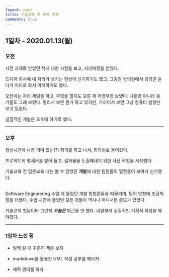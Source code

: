 ```yaml
---
layout: post
title: 기술교육 첫 주차 기록
comments: true
---
```


## 1일차 - 2020.01.13(월)

### 오전
사전 과제로 받았던 책에 대한 시험을 보고, 자리배정을 받았다.

드디어 회사에 내 자리가 생기는 현상이 신기하기도 했고, 
그동안 강의실에서 강의만 듣다가 자리로 와서 어색하기도 했다.

오전에는 자리 세팅을 하고, 무엇을 할지도 모른 채 어영부영 보냈다.
나뿐만 아니라 동기들도 그래 보였다. 
멀리서 보면 뭔가 하고 있지만, 가까이서 보면 그냥 컴퓨터 설정만 보고 있었다.

실질적인 개발은 오후에 하기로 했다.

----

### 오후
점심시간에 나름 의미 있는(?) 회의를 하고 나서, 회의실로 들어갔다.

프로젝트의 명세서를 받아 들고, 결과물을 도출해내기 위한 사전 작업을 시작했다.

기술교육 전 입문교육 때는 볼 수 없었던 **개발**에 대한 팀원들의 열정들이 보여서 신기했다.

<br>
Software Engineering 수업 때 들었던 개발 방법론들을 떠올리며, 팀의 방향에 조금씩 힘을 더했다.
수업 시간에 들었던 모든 것들이 역시나 어디서든 쓸모가 있었다.

기술교육 첫날이라 그런지 ***오늘은*** 야근을 안 했다.
내일부터 실질적인 기획서 작성을 해야겠다.

---

### 1일차 느낀 점
* 일찍 갈 때 꾸준히 책을 보자
* markdown을 활용한 UML 작성 공부를 해보자

* 체력 관리를 하자
